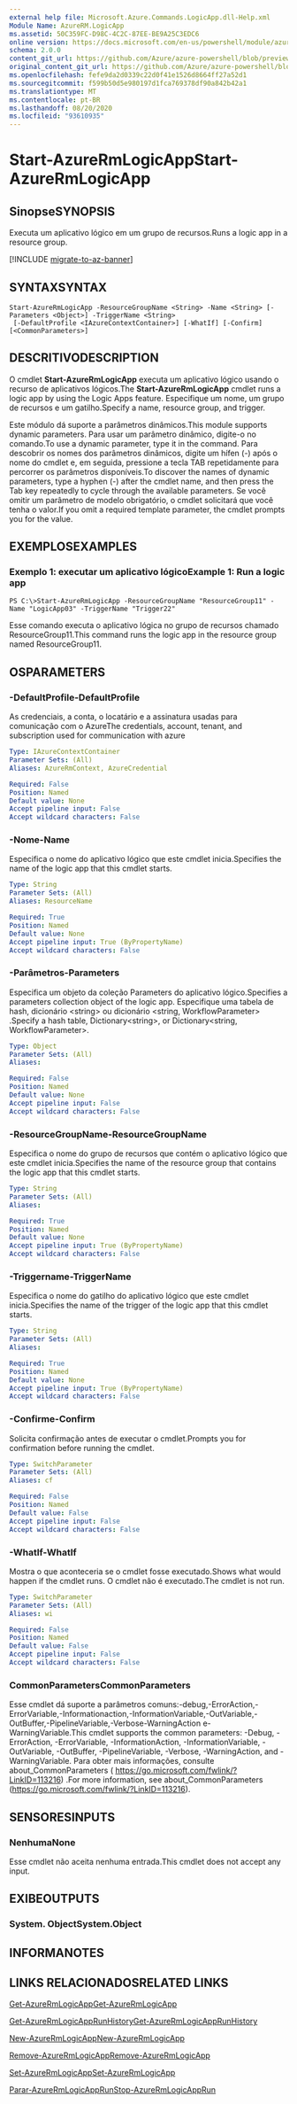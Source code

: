 ```yaml
---
external help file: Microsoft.Azure.Commands.LogicApp.dll-Help.xml
Module Name: AzureRM.LogicApp
ms.assetid: 50C359FC-D98C-4C2C-87EE-BE9A25C3EDC6
online version: https://docs.microsoft.com/en-us/powershell/module/azurerm.logicapp/start-azurermlogicapp
schema: 2.0.0
content_git_url: https://github.com/Azure/azure-powershell/blob/preview/src/ResourceManager/LogicApp/Commands.LogicApp/help/Start-AzureRmLogicApp.md
original_content_git_url: https://github.com/Azure/azure-powershell/blob/preview/src/ResourceManager/LogicApp/Commands.LogicApp/help/Start-AzureRmLogicApp.md
ms.openlocfilehash: fefe9da2d0339c22d0f41e1526d8664ff27a52d1
ms.sourcegitcommit: f599b50d5e980197d1fca769378df90a842b42a1
ms.translationtype: MT
ms.contentlocale: pt-BR
ms.lasthandoff: 08/20/2020
ms.locfileid: "93610935"
---
```

# <span data-ttu-id="c9b69-101">Start-AzureRmLogicApp</span><span class="sxs-lookup"><span data-stu-id="c9b69-101">Start-AzureRmLogicApp</span></span>

## <span data-ttu-id="c9b69-102">Sinopse</span><span class="sxs-lookup"><span data-stu-id="c9b69-102">SYNOPSIS</span></span>
<span data-ttu-id="c9b69-103">Executa um aplicativo lógico em um grupo de recursos.</span><span class="sxs-lookup"><span data-stu-id="c9b69-103">Runs a logic app in a resource group.</span></span>

[!INCLUDE [migrate-to-az-banner](../../includes/migrate-to-az-banner.md)]

## <span data-ttu-id="c9b69-104">SYNTAX</span><span class="sxs-lookup"><span data-stu-id="c9b69-104">SYNTAX</span></span>

```
Start-AzureRmLogicApp -ResourceGroupName <String> -Name <String> [-Parameters <Object>] -TriggerName <String>
 [-DefaultProfile <IAzureContextContainer>] [-WhatIf] [-Confirm] [<CommonParameters>]
```

## <span data-ttu-id="c9b69-105">DESCRITIVO</span><span class="sxs-lookup"><span data-stu-id="c9b69-105">DESCRIPTION</span></span>
<span data-ttu-id="c9b69-106">O cmdlet **Start-AzureRmLogicApp** executa um aplicativo lógico usando o recurso de aplicativos lógicos.</span><span class="sxs-lookup"><span data-stu-id="c9b69-106">The **Start-AzureRmLogicApp** cmdlet runs a logic app by using the Logic Apps feature.</span></span>
<span data-ttu-id="c9b69-107">Especifique um nome, um grupo de recursos e um gatilho.</span><span class="sxs-lookup"><span data-stu-id="c9b69-107">Specify a name, resource group, and trigger.</span></span>

<span data-ttu-id="c9b69-108">Este módulo dá suporte a parâmetros dinâmicos.</span><span class="sxs-lookup"><span data-stu-id="c9b69-108">This module supports dynamic parameters.</span></span>
<span data-ttu-id="c9b69-109">Para usar um parâmetro dinâmico, digite-o no comando.</span><span class="sxs-lookup"><span data-stu-id="c9b69-109">To use a dynamic parameter, type it in the command.</span></span>
<span data-ttu-id="c9b69-110">Para descobrir os nomes dos parâmetros dinâmicos, digite um hífen (-) após o nome do cmdlet e, em seguida, pressione a tecla TAB repetidamente para percorrer os parâmetros disponíveis.</span><span class="sxs-lookup"><span data-stu-id="c9b69-110">To discover the names of dynamic parameters, type a hyphen (-) after the cmdlet name, and then press the Tab key repeatedly to cycle through the available parameters.</span></span>
<span data-ttu-id="c9b69-111">Se você omitir um parâmetro de modelo obrigatório, o cmdlet solicitará que você tenha o valor.</span><span class="sxs-lookup"><span data-stu-id="c9b69-111">If you omit a required template parameter, the cmdlet prompts you for the value.</span></span>

## <span data-ttu-id="c9b69-112">EXEMPLOS</span><span class="sxs-lookup"><span data-stu-id="c9b69-112">EXAMPLES</span></span>

### <span data-ttu-id="c9b69-113">Exemplo 1: executar um aplicativo lógico</span><span class="sxs-lookup"><span data-stu-id="c9b69-113">Example 1: Run a logic app</span></span>
```
PS C:\>Start-AzureRmLogicApp -ResourceGroupName "ResourceGroup11" -Name "LogicApp03" -TriggerName "Trigger22"
```

<span data-ttu-id="c9b69-114">Esse comando executa o aplicativo lógica no grupo de recursos chamado ResourceGroup11.</span><span class="sxs-lookup"><span data-stu-id="c9b69-114">This command runs the logic app in the resource group named ResourceGroup11.</span></span>

## <span data-ttu-id="c9b69-115">OS</span><span class="sxs-lookup"><span data-stu-id="c9b69-115">PARAMETERS</span></span>

### <span data-ttu-id="c9b69-116">-DefaultProfile</span><span class="sxs-lookup"><span data-stu-id="c9b69-116">-DefaultProfile</span></span>
<span data-ttu-id="c9b69-117">As credenciais, a conta, o locatário e a assinatura usadas para comunicação com o Azure</span><span class="sxs-lookup"><span data-stu-id="c9b69-117">The credentials, account, tenant, and subscription used for communication with azure</span></span>

```yaml
Type: IAzureContextContainer
Parameter Sets: (All)
Aliases: AzureRmContext, AzureCredential

Required: False
Position: Named
Default value: None
Accept pipeline input: False
Accept wildcard characters: False
```

### <span data-ttu-id="c9b69-118">-Nome</span><span class="sxs-lookup"><span data-stu-id="c9b69-118">-Name</span></span>
<span data-ttu-id="c9b69-119">Especifica o nome do aplicativo lógico que este cmdlet inicia.</span><span class="sxs-lookup"><span data-stu-id="c9b69-119">Specifies the name of the logic app that this cmdlet starts.</span></span>

```yaml
Type: String
Parameter Sets: (All)
Aliases: ResourceName

Required: True
Position: Named
Default value: None
Accept pipeline input: True (ByPropertyName)
Accept wildcard characters: False
```

### <span data-ttu-id="c9b69-120">-Parâmetros</span><span class="sxs-lookup"><span data-stu-id="c9b69-120">-Parameters</span></span>
<span data-ttu-id="c9b69-121">Especifica um objeto da coleção Parameters do aplicativo lógico.</span><span class="sxs-lookup"><span data-stu-id="c9b69-121">Specifies a parameters collection object of the logic app.</span></span>
<span data-ttu-id="c9b69-122">Especifique uma tabela de hash, dicionário \<string\> ou dicionário \<string, WorkflowParameter\> .</span><span class="sxs-lookup"><span data-stu-id="c9b69-122">Specify a hash table, Dictionary\<string\>, or Dictionary\<string, WorkflowParameter\>.</span></span>

```yaml
Type: Object
Parameter Sets: (All)
Aliases: 

Required: False
Position: Named
Default value: None
Accept pipeline input: False
Accept wildcard characters: False
```

### <span data-ttu-id="c9b69-123">-ResourceGroupName</span><span class="sxs-lookup"><span data-stu-id="c9b69-123">-ResourceGroupName</span></span>
<span data-ttu-id="c9b69-124">Especifica o nome do grupo de recursos que contém o aplicativo lógico que este cmdlet inicia.</span><span class="sxs-lookup"><span data-stu-id="c9b69-124">Specifies the name of the resource group that contains the logic app that this cmdlet starts.</span></span>

```yaml
Type: String
Parameter Sets: (All)
Aliases: 

Required: True
Position: Named
Default value: None
Accept pipeline input: True (ByPropertyName)
Accept wildcard characters: False
```

### <span data-ttu-id="c9b69-125">-Triggername</span><span class="sxs-lookup"><span data-stu-id="c9b69-125">-TriggerName</span></span>
<span data-ttu-id="c9b69-126">Especifica o nome do gatilho do aplicativo lógico que este cmdlet inicia.</span><span class="sxs-lookup"><span data-stu-id="c9b69-126">Specifies the name of the trigger of the logic app that this cmdlet starts.</span></span>

```yaml
Type: String
Parameter Sets: (All)
Aliases: 

Required: True
Position: Named
Default value: None
Accept pipeline input: True (ByPropertyName)
Accept wildcard characters: False
```

### <span data-ttu-id="c9b69-127">-Confirme</span><span class="sxs-lookup"><span data-stu-id="c9b69-127">-Confirm</span></span>
<span data-ttu-id="c9b69-128">Solicita confirmação antes de executar o cmdlet.</span><span class="sxs-lookup"><span data-stu-id="c9b69-128">Prompts you for confirmation before running the cmdlet.</span></span>

```yaml
Type: SwitchParameter
Parameter Sets: (All)
Aliases: cf

Required: False
Position: Named
Default value: False
Accept pipeline input: False
Accept wildcard characters: False
```

### <span data-ttu-id="c9b69-129">-WhatIf</span><span class="sxs-lookup"><span data-stu-id="c9b69-129">-WhatIf</span></span>
<span data-ttu-id="c9b69-130">Mostra o que aconteceria se o cmdlet fosse executado.</span><span class="sxs-lookup"><span data-stu-id="c9b69-130">Shows what would happen if the cmdlet runs.</span></span>
<span data-ttu-id="c9b69-131">O cmdlet não é executado.</span><span class="sxs-lookup"><span data-stu-id="c9b69-131">The cmdlet is not run.</span></span>

```yaml
Type: SwitchParameter
Parameter Sets: (All)
Aliases: wi

Required: False
Position: Named
Default value: False
Accept pipeline input: False
Accept wildcard characters: False
```

### <span data-ttu-id="c9b69-132">CommonParameters</span><span class="sxs-lookup"><span data-stu-id="c9b69-132">CommonParameters</span></span>
<span data-ttu-id="c9b69-133">Esse cmdlet dá suporte a parâmetros comuns:-debug,-ErrorAction,-ErrorVariable,-Informationaction,-InformationVariable,-OutVariable,-OutBuffer,-PipelineVariable,-Verbose-WarningAction e-WarningVariable.</span><span class="sxs-lookup"><span data-stu-id="c9b69-133">This cmdlet supports the common parameters: -Debug, -ErrorAction, -ErrorVariable, -InformationAction, -InformationVariable, -OutVariable, -OutBuffer, -PipelineVariable, -Verbose, -WarningAction, and -WarningVariable.</span></span> <span data-ttu-id="c9b69-134">Para obter mais informações, consulte about_CommonParameters ( https://go.microsoft.com/fwlink/?LinkID=113216) .</span><span class="sxs-lookup"><span data-stu-id="c9b69-134">For more information, see about_CommonParameters (https://go.microsoft.com/fwlink/?LinkID=113216).</span></span>

## <span data-ttu-id="c9b69-135">SENSORES</span><span class="sxs-lookup"><span data-stu-id="c9b69-135">INPUTS</span></span>

### <span data-ttu-id="c9b69-136">Nenhuma</span><span class="sxs-lookup"><span data-stu-id="c9b69-136">None</span></span>
<span data-ttu-id="c9b69-137">Esse cmdlet não aceita nenhuma entrada.</span><span class="sxs-lookup"><span data-stu-id="c9b69-137">This cmdlet does not accept any input.</span></span>

## <span data-ttu-id="c9b69-138">EXIBE</span><span class="sxs-lookup"><span data-stu-id="c9b69-138">OUTPUTS</span></span>

### <span data-ttu-id="c9b69-139">System. Object</span><span class="sxs-lookup"><span data-stu-id="c9b69-139">System.Object</span></span>

## <span data-ttu-id="c9b69-140">INFORMA</span><span class="sxs-lookup"><span data-stu-id="c9b69-140">NOTES</span></span>

## <span data-ttu-id="c9b69-141">LINKS RELACIONADOS</span><span class="sxs-lookup"><span data-stu-id="c9b69-141">RELATED LINKS</span></span>

[<span data-ttu-id="c9b69-142">Get-AzureRmLogicApp</span><span class="sxs-lookup"><span data-stu-id="c9b69-142">Get-AzureRmLogicApp</span></span>](./Get-AzureRmLogicApp.md)

[<span data-ttu-id="c9b69-143">Get-AzureRmLogicAppRunHistory</span><span class="sxs-lookup"><span data-stu-id="c9b69-143">Get-AzureRmLogicAppRunHistory</span></span>](./Get-AzureRmLogicAppRunHistory.md)

[<span data-ttu-id="c9b69-144">New-AzureRmLogicApp</span><span class="sxs-lookup"><span data-stu-id="c9b69-144">New-AzureRmLogicApp</span></span>](./New-AzureRmLogicApp.md)

[<span data-ttu-id="c9b69-145">Remove-AzureRmLogicApp</span><span class="sxs-lookup"><span data-stu-id="c9b69-145">Remove-AzureRmLogicApp</span></span>](./Remove-AzureRmLogicApp.md)

[<span data-ttu-id="c9b69-146">Set-AzureRmLogicApp</span><span class="sxs-lookup"><span data-stu-id="c9b69-146">Set-AzureRmLogicApp</span></span>](./Set-AzureRmLogicApp.md)

[<span data-ttu-id="c9b69-147">Parar-AzureRmLogicAppRun</span><span class="sxs-lookup"><span data-stu-id="c9b69-147">Stop-AzureRmLogicAppRun</span></span>](./Stop-AzureRmLogicAppRun.md)


